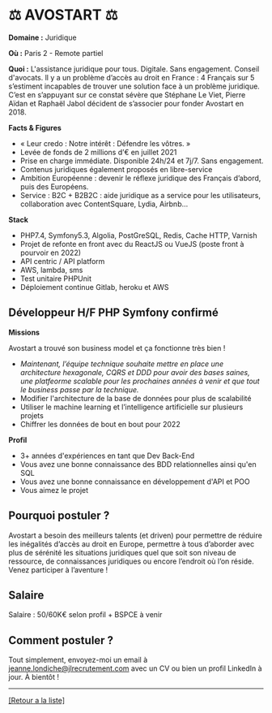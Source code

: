# ⚖️ AVOSTART ⚖️

**Domaine :** Juridique 

**Où :** Paris 2 - Remote partiel

**Quoi :** L'assistance juridique pour tous. Digitale. Sans engagement. Conseil d'avocats.
ll y a un problème d’accès au droit en France : 4 Français sur 5 s’estiment incapables de trouver une solution face à un problème juridique. C’est en s’appuyant sur ce constat sévère que Stéphane Le Viet, Pierre Aïdan et Raphaël Jabol décident de s’associer pour fonder Avostart en 2018.

**Facts & Figures**

* « Leur credo : Notre intérêt : Défendre les vôtres. »
* Levée de fonds de 2 millions d’€ en juillet 2021
* Prise en charge immédiate. Disponible 24h/24 et 7j/7. Sans engagement. 
* Contenus juridiques également proposés en libre-service
* Ambition Européenne : devenir le réflexe juridique des Français d’abord, puis des Européens.  
* Service : B2C + B2B2C : aide juridique as a service pour les utilisateurs, collaboration avec ContentSquare, Lydia, Airbnb…

**Stack**

* PHP7.4, Symfony5.3, Algolia, PostGreSQL, Redis, Cache HTTP, Varnish
* Projet de refonte en front avec du ReactJS ou VueJS (poste front à pourvoir en 2022)
* API centric / API platform
* AWS, lambda, sms
* Test unitaire PHPUnit
* Déploiement continue Gitlab, heroku et AWS

## Développeur H/F PHP Symfony confirmé

**Missions** 

Avostart a trouvé son business model et ça fonctionne très bien ! 
* *Maintenant, l’équipe technique souhaite mettre en place une architecture hexagonale, CQRS et DDD pour avoir des bases saines, une platfeorme scalable pour les prochaines années à venir et que tout le business passe par la technique.*
* Modifier l'architecture de la base de données pour plus de scalabilité
* Utiliser le machine learning et l’intelligence artificielle sur plusieurs projets
* Chiffrer les données de bout en bout pour 2022 

**Profil** 

* 3+ années d'expériences en tant que Dev Back-End
* Vous avez une bonne connaissance des BDD relationnelles ainsi qu'en SQL
* Vous avez une bonne connaissance en développement d'API et POO
* Vous aimez le projet


## Pourquoi postuler ?

Avostart a besoin des meilleurs talents (et driven) pour permettre de réduire les inégalités d’accès au droit en Europe, permettre à tous d’aborder avec plus de sérénité les situations juridiques quel que soit son niveau de ressource, de connaissances juridiques ou encore l’endroit où l’on réside.
Venez participer à l’aventure ! 

## Salaire

Salaire : 50/60K€ selon profil + BSPCE à venir

## Comment postuler ?

Tout simplement, envoyez-moi un email à jeanne.londiche@jlrecrutement.com avec un CV ou bien un profil LinkedIn à jour. À bientôt ! 


----
<a href="https://github.com/jlondiche/job-board-php/blob/master/README.md">[Retour a la liste]</a>